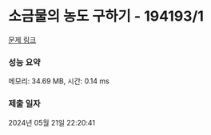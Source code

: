# 소금물의 농도 구하기 - 194193/1 

[문제 링크](https://level.goorm.io/exam/194193/%EC%86%8C%EA%B8%88%EB%AC%BC%EC%9D%98-%EB%86%8D%EB%8F%84-%EA%B5%AC%ED%95%98%EA%B8%B0/quiz/1) 

### 성능 요약

메모리: 34.69 MB, 시간: 0.14 ms

### 제출 일자

2024년 05월 21일 22:20:41

